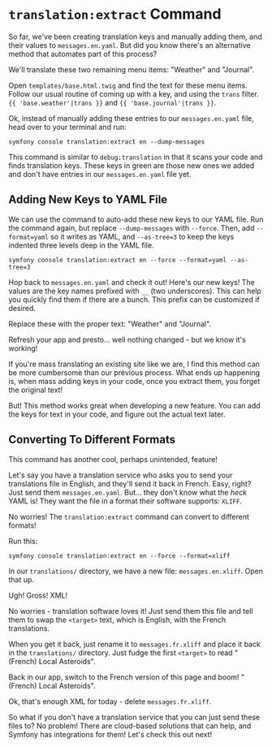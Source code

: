 # `translation:extract` Command

So far, we've been creating translation keys and manually adding them,
and their values to `messages.en.yaml`. But did you know there's an
alternative method that automates part of this process?

We'll translate these two remaining menu items: "Weather" and "Journal".

Open `templates/base.html.twig` and find the text for these menu items.
Follow our usual routine of coming up with a key, and using the `trans`
filter. `{{ 'base.weather'|trans }}` and `{{ 'base.journal'|trans }}`.

Ok, instead of manually adding these entries to our `messages.en.yaml` file,
head over to your terminal and run:

```terminal
symfony console translation:extract en --dump-messages
```

This command is similar to `debug:translation` in that it scans your code
and finds translation keys. These keys in green are those new ones we added
and don't have entries in our `messages.en.yaml` file yet.

## Adding New Keys to YAML File

We can use the command to auto-add these new keys to our YAML file. Run
the command again, but replace `--dump-messages` with `--force`. Then,
add `--format=yaml` so it writes as YAML, and `--as-tree=3` to keep
the keys indented three levels deep in the YAML file.

```terminal-silent
symfony console translation:extract en --force --format=yaml --as-tree=3
```

Hop back to `messages.en.yaml` and check it out! Here's our new keys!
The values are the key names prefixed with `__` (two underscores). This
can help you quickly find them if there are a bunch. This prefix can be
customized if desired.

Replace these with the proper text: "Weather" and "Journal".

Refresh your app and presto... well nothing changed - but we know it's
working!

If you're mass translating an existing site like we are, I find this method
can be more cumbersome than our previous process. What ends up happening is,
when mass adding keys in your code, once you extract them, you forget the
original text!

But! This method works great when developing a new feature. You can add the
keys for text in your code, and figure out the actual text later.

## Converting To Different Formats

This command has another cool, perhaps unintended, feature!

Let's say you have a translation service who asks you to send your translations
file in English, and they'll send it back in French. Easy, right? Just send
them `messages.en.yaml`. But... they don't know what the *heck* YAML is! They
want the file in a format their software supports: `XLIFF`.

No worries! The `translation:extract` command can convert to different formats!

Run this:

```terminal
symfony console translation:extract en --force --format=xliff
```

In our `translations/` directory, we have a new file: `messages.en.xliff`.
Open that up.

Ugh! Gross! XML!

No worries - translation software loves it! Just send them this file and tell them to swap
the `<target>` text, which is English, with the French translations.

When you get it back, just rename it to `messages.fr.xliff` and place it
back in the `translations/` directory. Just fudge the first `<target>`
to read "(French) Local Asteroids".

Back in our app, switch to the French version of this page and boom!
"(French) Local Asteroids".

Ok, that's enough XML for today - delete `messages.fr.xliff`.

So what if you don't have a translation service that you can just send these
files to? No problem! There are cloud-based solutions that can help,
and Symfony has integrations for them! Let's check this out next!
